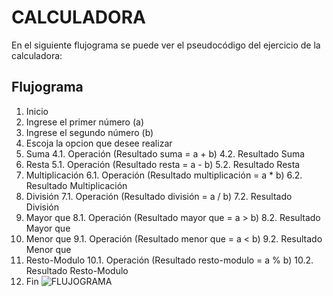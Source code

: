 # CALCULADORA #
En el siguiente flujograma se puede ver el pseudocódigo del ejercicio de la calculadora:

## Flujograma ##

1. Inicio
2. Ingrese el primer número (a)
2. Ingrese el segundo número (b)
3. Escoja la opcion que desee realizar
4. Suma
4.1. Operación (Resultado suma = a + b)
4.2. Resultado Suma
5. Resta
5.1. Operación (Resultado resta = a - b)
5.2. Resultado Resta
6. Multiplicación
6.1. Operación (Resultado multiplicación = a * b)
6.2. Resultado Multiplicación 
7. División
7.1. Operación (Resultado división = a / b)
7.2. Resultado División
8. Mayor que
8.1. Operación (Resultado mayor que = a > b)
8.2. Resultado Mayor que
9. Menor que
9.1. Operación (Resultado menor que = a < b)
9.2. Resultado Menor que
10. Resto-Modulo
10.1. Operación (Resultado resto-modulo = a % b)
10.2. Resultado Resto-Modulo
11. Fin
![FLUJOGRAMA](http://4.1m.yt/OwPGaa1.jpg "Flujograma")